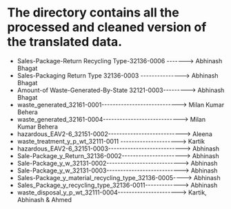 # The directory contains all the processed and cleaned version of the translated data.
* Sales-Package-Return Recycling Type-32136-0006 -------> Abhinash Bhagat
* Sales-Packaging Return Type 32136-0003 ---------------> Abhinash Bhagat
* Amount-of Waste-Generated-By-State 32121-0003---------> Abhinash Bhagat
* waste_generated_32161-0001----------------------------> Milan Kumar Behera
* waste_generated_32161-0004----------------------------> Milan Kumar Behera
* hazardous_EAV2-6_32151-0002---------------------------> Aleena
* waste_treatment_y_p_wt_32111-0011 ---------------------> Kartik
* hazardous_EAV2-6_32151-0003---------------------------> Abhinash
* Sale-Package_y_Return_32136-0002----------------------> Abhinash
* Sale-Package_y_w_32131-0002---------------------------> Abhinash
* Sale-Package_y_w_32131-0003---------------------------> Abhinash
* Sales-Package_y_material_recycling_type_32136-0005----> Abhinash
* Sales_Package_y_recycling_type_32136-0011-------------> Abhinash
* waste_disposal_y_p_wt_32111-0004----------------------> Kartik, Abhinash & Ahmed
